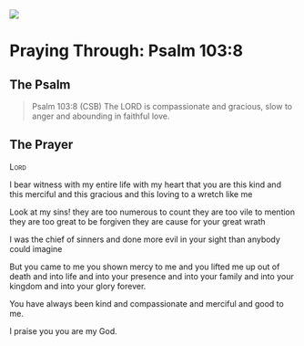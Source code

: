 <img class="intro-left" style="margin-top:10px" src="/images/art-paris-psalter.jpg">

# Praying Through: Psalm 103:8

<p style="clear:both;">

## The Psalm

>Psalm 103:8 (CSB)   The LORD is compassionate and gracious, slow to anger and abounding in faithful love. 

## The Prayer

<div style="font-variant: small-caps;">
Lord
</div>


I bear witness
  with my entire life
  with my heart
  that you are this kind
  and this merciful
  and this gracious
  and this loving 
  to a wretch like me

Look at my sins!
  they are too numerous to count
  they are too vile to mention
  they are too great to be forgiven
  they are cause for your great wrath

I was the chief of sinners
  and done more evil in your sight
  than anybody could imagine

But you came to me
  you shown mercy to me
  and you lifted me up
  out of death
  and into life
  and into your presence
  and into your family
  and into your kingdom
  and into your glory
  forever.

You have always been kind
  and compassionate
  and merciful
  and good to me.

I praise you
  you are my God.
